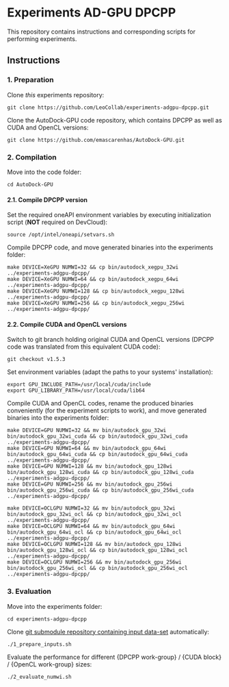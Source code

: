 # Experiments AD-GPU DPCPP

This repository contains instructions and corresponding scripts for performing experiments.

## Instructions

### 1. Preparation

Clone _this_ experiments repository:

```
git clone https://github.com/LeoCollab/experiments-adgpu-dpcpp.git
```

Clone the AutoDock-GPU code repository, which contains DPCPP as well as CUDA and OpenCL versions:

```
git clone https://github.com/emascarenhas/AutoDock-GPU.git
```

### 2. Compilation

Move into the code folder:

```
cd AutoDock-GPU
```

#### 2.1. Compile DPCPP version

Set the required oneAPI environment variables by executing initialization script (**NOT** required on DevCloud):

```
source /opt/intel/oneapi/setvars.sh
```

Compile DPCPP code, and move generated binaries into the experiments folder:

```
make DEVICE=XeGPU NUMWI=32 && cp bin/autodock_xegpu_32wi ../experiments-adgpu-dpcpp/
make DEVICE=XeGPU NUMWI=64 && cp bin/autodock_xegpu_64wi ../experiments-adgpu-dpcpp/
make DEVICE=XeGPU NUMWI=128 && cp bin/autodock_xegpu_128wi ../experiments-adgpu-dpcpp/
make DEVICE=XeGPU NUMWI=256 && cp bin/autodock_xegpu_256wi ../experiments-adgpu-dpcpp/
```

#### 2.2. Compile CUDA and OpenCL versions

Switch to git branch holding original CUDA and OpenCL versions (DPCPP code was translated from this equivalent CUDA code):

```
git checkout v1.5.3
```

Set environment variables (adapt the paths to your systems' installation):

```
export GPU_INCLUDE_PATH=/usr/local/cuda/include
export GPU_LIBRARY_PATH=/usr/local/cuda/lib64
```

Compile CUDA and OpenCL codes, rename the produced binaries conveniently (for the experiment scripts to work), and move generated binaries into the experiments folder:

```
make DEVICE=GPU NUMWI=32 && mv bin/autodock_gpu_32wi bin/autodock_gpu_32wi_cuda && cp bin/autodock_gpu_32wi_cuda ../experiments-adgpu-dpcpp/
make DEVICE=GPU NUMWI=64 && mv bin/autodock_gpu_64wi bin/autodock_gpu_64wi_cuda && cp bin/autodock_gpu_64wi_cuda ../experiments-adgpu-dpcpp/
make DEVICE=GPU NUMWI=128 && mv bin/autodock_gpu_128wi bin/autodock_gpu_128wi_cuda && cp bin/autodock_gpu_128wi_cuda ../experiments-adgpu-dpcpp/
make DEVICE=GPU NUMWI=256 && mv bin/autodock_gpu_256wi bin/autodock_gpu_256wi_cuda && cp bin/autodock_gpu_256wi_cuda ../experiments-adgpu-dpcpp/
```

```
make DEVICE=OCLGPU NUMWI=32 && mv bin/autodock_gpu_32wi bin/autodock_gpu_32wi_ocl && cp bin/autodock_gpu_32wi_ocl ../experiments-adgpu-dpcpp/
make DEVICE=OCLGPU NUMWI=64 && mv bin/autodock_gpu_64wi bin/autodock_gpu_64wi_ocl && cp bin/autodock_gpu_64wi_ocl ../experiments-adgpu-dpcpp/
make DEVICE=OCLGPU NUMWI=128 && mv bin/autodock_gpu_128wi bin/autodock_gpu_128wi_ocl && cp bin/autodock_gpu_128wi_ocl ../experiments-adgpu-dpcpp/
make DEVICE=OCLGPU NUMWI=256 && mv bin/autodock_gpu_256wi bin/autodock_gpu_256wi_ocl && cp bin/autodock_gpu_256wi_ocl ../experiments-adgpu-dpcpp/
```

### 3. Evaluation

Move into the experiments folder:

```
cd experiments-adgpu-dpcpp
```

Clone [git submodule repository containing input data-set](https://gitlab.com/L30nardoSV/ad-gpu_miniset_20.git) automatically: 

```
./1_prepare_inputs.sh
```

Evaluate the performance for different {DPCPP work-group} / {CUDA block} / {OpenCL work-group} sizes:

```
./2_evaluate_numwi.sh
```
